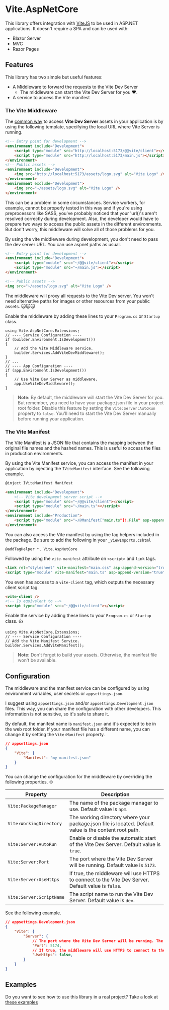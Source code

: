 # Vite.AspNetCore

This library offers integration with [ViteJS](https://vitejs.dev/) to be used in ASP.NET applications. It doesn't require a SPA and can be used with:

- Blazor Server
- MVC
- Razor Pages

## Features

This library has two simple but useful features:

- A Middleware to forward the requests to the Vite Dev Server
  - The middleware can start the Vite Dev Server for you ❤️.
- A service to access the Vite manifest

### The Vite Middleware

The [common way](https://vitejs.dev/guide/backend-integration.html) to access **Vite Dev Server** assets in your application is by using the following template, specifying the local URL where Vite Server is running.

```HTML
<!-- Entry point for development -->
<environment include="Development">
    <script type="module" src="http://localhost:5173/@@vite/client"></script>
    <script type="module" src="http://localhost:5173/main.js"></script>
</environment>
<!-- Public assets -->
<environment include="Development">
    <img src="http://localhost:5173/assets/logo.svg" alt="Vite Logo" />
</environment>
<environment exclude="Development">
    <img src="~/assets/logo.svg" alt="Vite Logo" />
</environment>
```

This can be a problem in some circumstances. Service workers, for example, cannot be properly tested in this way and if you're using preprocessors like SASS, you've probably noticed that your 'url()'s aren't resolved correctly during development. Also, the developer would have to prepare two ways to access the public assets in the different environments. But don't worry, this middleware will solve all of those problems for you.

By using the vite middleware during development, you don't need to pass the dev server URL. You can use aspnet paths as usual.

```HTML
<!-- Entry point for development -->
<environment include="Development">
    <script type="module" src="~/@@vite/client"></script>
    <script type="module" src="~/main.js"></script>
</environment>

<!-- Public assets -->
<img src="~/assets/logo.svg" alt="Vite Logo" />
```

The middleware will proxy all requests to the Vite Dev server. You won't need alternative paths for images or other resources from your public assets. 🙀🙀🙀

Enable the middleware by adding these lines to your `Program.cs` or `Startup` class.

```CSharp
using Vite.AspNetCore.Extensions;
// ---- Service Configuration ----
if (builder.Environment.IsDevelopment())
{
    // Add the Vite Middleware service.
    builder.Services.AddViteDevMiddleware();
}
// ...
// ---- App Configuration ----
if (app.Environment.IsDevelopment())
{
    // Use Vite Dev Server as middleware.
    app.UseViteDevMiddleware();
}
```

> **Note:** By default, the middleware will start the Vite Dev Server for you. But remember, you need to have your package.json file in your project root folder. Disable this feature by setting the `Vite:Server:AutoRun` property to `false`. You'll need to start the Vite Dev Server manually before running your application.

### The Vite Manifest

The Vite Manifest is a JSON file that contains the mapping between the original file names and the hashed names. This is useful to access the files in production environments.

By using the Vite Manifest service, you can access the manifest in your application by injecting the `IViteManifest` interface. See the following example.

```HTML
@inject IViteManifest Manifest

<environment include="Development">
    <!-- Vite development server script -->
    <script type="module" src="~/@@vite/client"></script>
    <script type="module" src="~/main.ts"></script>
</environment>
<environment include="Production">
    <script type="module" src="~/@Manifest["main.ts"]!.File" asp-append-version="true"></script>
</environment>
```

You can also access the Vite manifest by using the tag helpers included in the package. Be sure to add the following in your `_ViewImports.cshtml`

```
@addTagHelper *, Vite.AspNetCore
```

Followed by using the `vite-manifest` attribute on `<script>` and `link` tags.

```HTML
<link rel="stylesheet" vite-manifest="main.css" asp-append-version="true" />
<script type="module" vite-manifest="main.ts" asp-append-version="true"></script>
```

You even has access to a `vite-client` tag, which outputs the necessary client script tag.

```html
<vite-client />
<!-- Is equivalent to -->
<script type="module" src="~/@@vite/client"></script>
```

Enable the service by adding these lines to your `Program.cs` or `Startup` class. 👍

```CSharp
using Vite.AspNetCore.Extensions;
// ---- Service Configuration ----
// Add the Vite Manifest Service.
builder.Services.AddViteManifest();
```

> **Note:** Don't forget to build your assets. Otherwise, the manifest file won't be available.

## Configuration

The middleware and the manifest service can be configured by using environment variables, user secrets or `appsettings.json`.

I suggest using `appsettings.json` and/or `appsettings.Development.json` files. This way, you can share the configuration with other developers. This information is not sensitive, so it's safe to share it.

By default, the manifest name is `manifest.json` and it's expected to be in the web root folder. If your manifest file has a different name, you can change it by setting the `Vite:Manifest` property.

```JSON
// appsettings.json
{
    "Vite": {
        "Manifest": "my-manifest.json"
    }
}
```

You can change the configuration for the middleware by overriding the following properties. ⚙️

| Property                 | Description                                                                                            |
| ------------------------ | ------------------------------------------------------------------------------------------------------ |
| `Vite:PackageManager`    | The name of the package manager to use. Default value is `npm`.                                        |
| `Vite:WorkingDirectory`  | The working directory where your package.json file is located. Default value is the content root path. |
| `Vite:Server:AutoRun`    | Enable or disable the automatic start of the Vite Dev Server. Default value is `true`.                 |
| `Vite:Server:Port`       | The port where the Vite Dev Server will be running. Default value is `5173`.                           |
| `Vite:Server:UseHttps`   | If true, the middleware will use HTTPS to connect to the Vite Dev Server. Default value is `false`.    |
| `Vite:Server:ScriptName` | The script name to run the Vite Dev Server. Default value is `dev`.                                    |

See the following example.

```JSON
// appsettings.Development.json
{
    "Vite": {
        "Server": {
            // The port where the Vite Dev Server will be running. The default value is 5173.
            "Port": 5174,
            // If true, the middleware will use HTTPS to connect to the Vite Dev Server. The default value is false.
            "UseHttps": false,
        }
    }
}
```

## Examples

Do you want to see how to use this library in a real project? Take a look at [these examples](https://github.com/Eptagone/Vite.AspNetCore/tree/main/examples)
